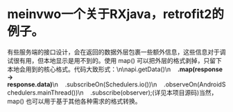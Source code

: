 # meinvwo一个关于RXjava，retrofit2的例子。
有些服务端的接口设计，会在返回的数据外层包裹一些额外信息，这些信息对于调试很有用，但本地显示是用不到的。使用 map() 可以把外层的格式剥掉，只留下本地会用到的核心格式。代码大致形式：\n\napi.getData()\n&#160;&#160;&#160;&#160;<b>.map(response -> response.data)</b>\n&#160;&#160;&#160;&#160;.subscribeOn(Schedulers.io())\n&#160;&#160;&#160;&#160;.observeOn(AndroidSchedulers.mainThread())\n&#160;&#160;&#160;&#160;.subscribe(observer);(详见本项目源码)当然，map() 也可以用于基于其他各种需求的格式转换。
